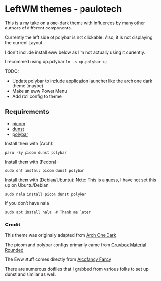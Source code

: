# LeftWM themes - paulotech

This is a my take on a one-dark theme with influences by many other authors of different components.

Currently the left side of polybar is not clickable.  Also, it is not displaying the current Layout.

I don't include install eww below as I'm not actually using it currently.

I recommed using up.polybar ```ln -s up.polybar up```

TODO:
  * Update polybar to include application launcher like the arch one dark theme (maybe)
  * Make an eww Power Menu
  * Add rofi config to theme

## Requirements
* [picom](https://wiki.archlinux.org/title/picom)
* [dunst](https://wiki.archlinux.org/title/dunst)
* [polybar](https://wiki.archlinux.org/title/Polybar)

Install them with (Arch):
```
paru -Sy picom dunst polybar
```

Install them with (Fedora):
```
sudo dnf install picom dunst polybar
```

Install them with (Debian/Ubuntu):
Note: This is a guess, I have not set this up on Ubuntu/Debian
```
sudo nala install picom dunst polybar
```

If you don't have nala
```
sudo apt install nala  # Thank me later
```  

### Credit
This theme was originally adapted from [Arch One Dark](https://github.com/jamesbaker1901/leftwm-arch-one-dark)

The picom and polybar configs primarily came from [Gruvbox Material Rounded](https://github.com/niconicoj/Leftwm-Gruvbox-Material-Rounded)

The Eww stuff comes directly from [Arcofancy Fancy](https://github.com/arcolinux/arcolinux-leftwm-theme-fancy)

There are numerous dotfiles that I grabbed from various folks to set up dunst and similar as well.
